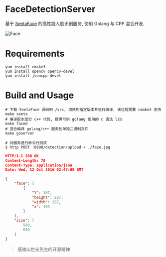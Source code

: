 # FaceDetectionServer

基于 [SeetaFace](https://github.com/seetaface/SeetaFaceEngine) 的高性能人脸识别服务, 使用 Golang 与 CPP 混合开发.

![Face](./face_detection.jpg)

# Requirements
```shell
yum install cmake3
yum install opencv opencv-devel
yum install jsoncpp-devel
```

# Build and Usage

```
# 下载 SeetaFace 源码到 /src, 切换到指定版本并进行编译, 该过程需要 cmake3 支持
make seeta
# 编译胶水部分 c++ 代码, 提供可供 golang 使用的 c 语法 lib.
make faced
# 混合编译 golang/c++ 服务到单独二进制文件
make goserver
```

```
# 对服务进行命令行测试
$ http POST :8090/detection/upload < ./face.jpg
```

```json
HTTP/1.1 200 OK
Content-Length: 70
Content-Type: application/json
Date: Wed, 12 Oct 2016 02:47:09 GMT

{
    "face": [
        {
            "Y": 167,
            "height": 287,
            "width": 287,
            "x": 103
        }
    ],
    "size": [
        500,
        650
    ]
}
```

> 感谢山世光先生的开源精神
